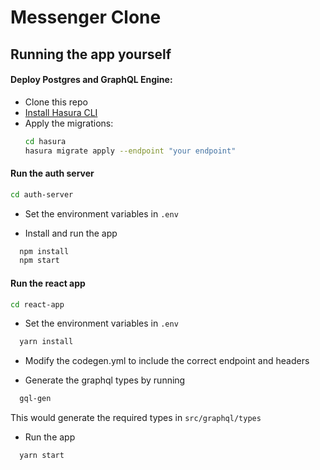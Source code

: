 # Messenger Clone

## Running the app yourself

#### Deploy Postgres and GraphQL Engine:
- Clone this repo
- [Install Hasura CLI](https://hasura.io/docs/1.0/graphql/manual/hasura-cli/install-hasura-cli.html)
- Apply the migrations:
  ```bash
  cd hasura 
  hasura migrate apply --endpoint "your endpoint"
  ```

#### Run the auth server

  ```bash
  cd auth-server
  ```

- Set the environment variables in `.env`

- Install and run the app

```bash
  npm install
  npm start
```

#### Run the react app

  ```bash
  cd react-app
  ```

- Set the environment variables in `.env`

```bash
  yarn install
```

- Modify the codegen.yml to include the correct endpoint and headers

- Generate the graphql types by running

```bash
  gql-gen
```
This would generate the required types in `src/graphql/types`

- Run the app

```bash
  yarn start
```
